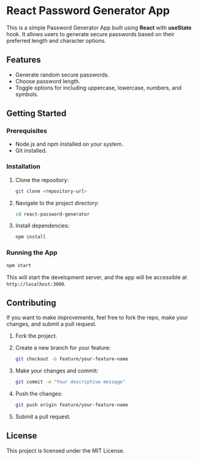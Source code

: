 # React Password Generator App

This is a simple Password Generator App built using **React** with **useState** hook. It allows users to generate secure passwords based on their preferred length and character options.

## Features

* Generate random secure passwords.
* Choose password length.
* Toggle options for including uppercase, lowercase, numbers, and symbols.

## Getting Started

### Prerequisites

* Node.js and npm installed on your system.
* Git installed.

### Installation

1. Clone the repository:

   ```bash
   git clone <repository-url>
   ```

2. Navigate to the project directory:

   ```bash
   cd react-password-generator
   ```

3. Install dependencies:

   ```bash
   npm install
   ```

### Running the App

```bash
npm start
```

This will start the development server, and the app will be accessible at `http://localhost:3000`.

## Contributing

If you want to make improvements, feel free to fork the repo, make your changes, and submit a pull request.

1. Fork the project.
2. Create a new branch for your feature:

   ```bash
   git checkout -b feature/your-feature-name
   ```
3. Make your changes and commit:

   ```bash
   git commit -m "Your descriptive message"
   ```
4. Push the changes:

   ```bash
   git push origin feature/your-feature-name
   ```
5. Submit a pull request.

## License

This project is licensed under the MIT License.
